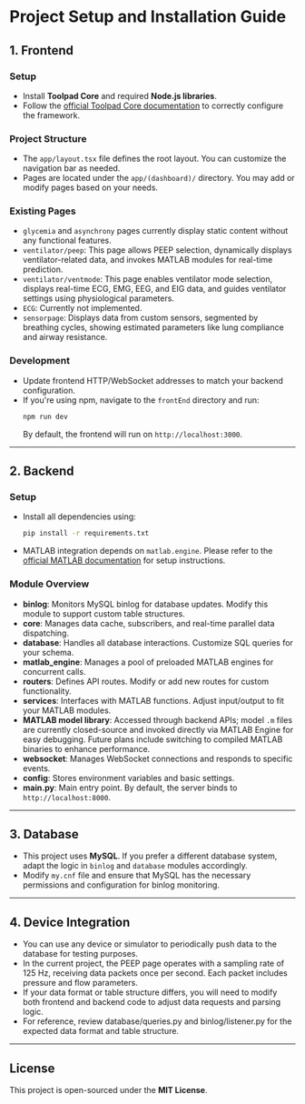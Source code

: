 # Project Setup and Installation Guide

## 1. Frontend

### Setup
- Install **Toolpad Core** and required **Node.js libraries**.
- Follow the [official Toolpad Core documentation](https://mui.com/toolpad/core/introduction/) to correctly configure the framework.

### Project Structure
- The `app/layout.tsx` file defines the root layout. You can customize the navigation bar as needed.
- Pages are located under the `app/(dashboard)/` directory. You may add or modify pages based on your needs.

### Existing Pages
- `glycemia` and `asynchrony` pages currently display static content without any functional features.
- `ventilator/peep`: This page allows PEEP selection, dynamically displays ventilator-related data, and invokes MATLAB modules for real-time prediction.
- `ventilator/ventmode`: This page enables ventilator mode selection, displays real-time ECG, EMG, EEG, and EIG data, and guides ventilator settings using physiological parameters.
- `ECG`: Currently not implemented.
- `sensorpage`: Displays data from custom sensors, segmented by breathing cycles, showing estimated parameters like lung compliance and airway resistance.

### Development
- Update frontend HTTP/WebSocket addresses to match your backend configuration.
- If you're using npm, navigate to the `frontEnd` directory and run:
  ```bash
  npm run dev
  ```
  By default, the frontend will run on `http://localhost:3000`.

---

## 2. Backend

### Setup
- Install all dependencies using:
  ```bash
  pip install -r requirements.txt
  ```
- MATLAB integration depends on `matlab.engine`. Please refer to the [official MATLAB documentation](https://www.mathworks.com/help/matlab/matlab_external/get-started-with-matlab-engine-for-python.html) for setup instructions.

### Module Overview
- **binlog**: Monitors MySQL binlog for database updates. Modify this module to support custom table structures.
- **core**: Manages data cache, subscribers, and real-time parallel data dispatching.
- **database**: Handles all database interactions. Customize SQL queries for your schema.
- **matlab_engine**: Manages a pool of preloaded MATLAB engines for concurrent calls.
- **routers**: Defines API routes. Modify or add new routes for custom functionality.
- **services**: Interfaces with MATLAB functions. Adjust input/output to fit your MATLAB modules.
- **MATLAB model library**: Accessed through backend APIs; model `.m` files are currently closed-source and invoked directly via MATLAB Engine for easy debugging. Future plans include switching to compiled MATLAB binaries to enhance performance.
- **websocket**: Manages WebSocket connections and responds to specific events.
- **config**: Stores environment variables and basic settings.
- **main.py**: Main entry point. By default, the server binds to `http://localhost:8000`.

---

## 3. Database

- This project uses **MySQL**. If you prefer a different database system, adapt the logic in `binlog` and `database` modules accordingly.
- Modify `my.cnf` file and ensure that MySQL has the necessary permissions and configuration for binlog monitoring.

---

## 4. Device Integration

- You can use any device or simulator to periodically push data to the database for testing purposes.
- In the current project, the PEEP page operates with a sampling rate of 125 Hz, receiving data packets once per second. Each packet includes pressure and flow parameters.
- If your data format or table structure differs, you will need to modify both frontend and backend code to adjust data requests and parsing logic.
- For reference, review database/queries.py and binlog/listener.py for the expected data format and table structure.

---

## License

This project is open-sourced under the **MIT License**.

